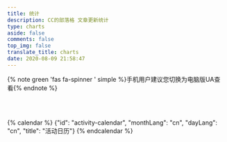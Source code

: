 ```yaml
---
title: 统计
description: CC的部落格 文章更新统计
type: charts
aside: false
comments: false
top_img: false
translate_title: charts
date: 2020-08-09 21:58:47
---
```

{% note green 'fas fa-spinner ' simple %}手机用户建议您切换为电脑版UA查看{% endnote %}

<br></br><div class="js-pjax" id="github_container"></div>
<script data-pjax src="https://cdn.jsdelivr.net/gh/ccknbc-backup/CDN/js/githubcalendar.js"></script>

{% calendar %}
{"id": "activity-calendar", "monthLang": "cn", "dayLang": "cn", "title": "活动日历"}
{% endcalendar %}

<div id="posts-calendar"></div>

<div id="posts-chart"></div>

<div id="tags-chart" data-length="10"></div>

<div id="categories-chart"></div>

<div id="categories-radar"></div>